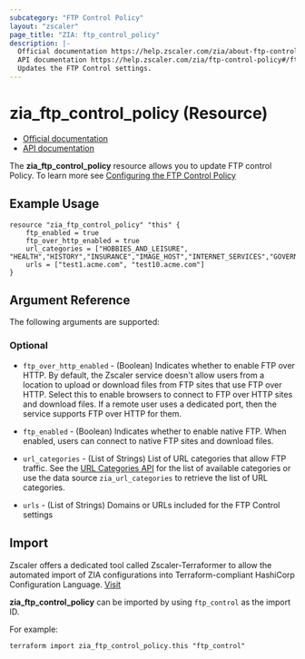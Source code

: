 ```yaml
---
subcategory: "FTP Control Policy"
layout: "zscaler"
page_title: "ZIA: ftp_control_policy"
description: |-
  Official documentation https://help.zscaler.com/zia/about-ftp-control
  API documentation https://help.zscaler.com/zia/ftp-control-policy#/ftpSettings-get
  Updates the FTP Control settings.
---
```


# zia_ftp_control_policy (Resource)

* [Official documentation](https://help.zscaler.com/zia/about-ftp-control)
* [API documentation](https://help.zscaler.com/zia/ftp-control-policy#/ftpSettings-get)

The **zia_ftp_control_policy** resource allows you to update FTP control Policy. To learn more see [Configuring the FTP Control Policy](https://help.zscaler.com/zia/configuring-ftp-control-policy)

## Example Usage

```hcl
resource "zia_ftp_control_policy" "this" {
    ftp_enabled = true
    ftp_over_http_enabled = true
    url_categories = ["HOBBIES_AND_LEISURE", "HEALTH","HISTORY","INSURANCE","IMAGE_HOST","INTERNET_SERVICES","GOVERNMENT"]
    urls = ["test1.acme.com", "test10.acme.com"]
}
```

## Argument Reference

The following arguments are supported:

### Optional

* `ftp_over_http_enabled` - (Boolean) Indicates whether to enable FTP over HTTP. By default, the Zscaler service doesn't allow users from a location to upload or download files from FTP sites that use FTP over HTTP. Select this to enable browsers to connect to FTP over HTTP sites and download files. If a remote user uses a dedicated port, then the service supports FTP over HTTP for them.
* `ftp_enabled` - (Boolean) Indicates whether to enable native FTP. When enabled, users can connect to native FTP sites and download files.

* `url_categories` - (List of Strings) List of URL categories that allow FTP traffic. See the [URL Categories API](https://help.zscaler.com/zia/url-categories#/urlCategories-get) for the list of available categories or use the data source `zia_url_categories` to retrieve the list of URL categories.
* `urls` - (List of Strings) Domains or URLs included for the FTP Control settings

## Import

Zscaler offers a dedicated tool called Zscaler-Terraformer to allow the automated import of ZIA configurations into Terraform-compliant HashiCorp Configuration Language.
[Visit](https://github.com/zscaler/zscaler-terraformer)

**zia_ftp_control_policy** can be imported by using `ftp_control` as the import ID.

For example:

```shell
terraform import zia_ftp_control_policy.this "ftp_control"
```
